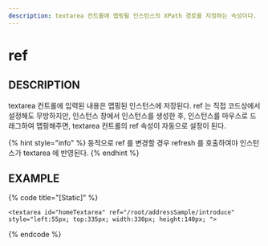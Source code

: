 ```yaml
---
description: textarea 컨트롤에 맵핑될 인스턴스의 XPath 경로를 지정하는 속성이다.
---
```


# ref

## DESCRIPTION

textarea 컨트롤에 입력된 내용은 맵핑된 인스턴스에 저장된다. ref 는 직접 코드상에서 설정해도 무방하지만, 인스턴스 창에서 인스턴스를 생성한 후, 인스턴스를 마우스로 드래그하여 맵핑해주면, textarea 컨트롤의 ref 속성이 자동으로 설정이 된다.

{% hint style="info" %}
동적으로 ref 를 변경할 경우 refresh 를 호출하여야 인스턴스가 textarea 에 반영된다.
{% endhint %}

## EXAMPLE

{% code title="\[Static\]" %}
```markup
<textarea id="homeTextarea" ref="/root/addressSample/introduce" style="left:55px; top:335px; width:330px; height:140px; ">
```
{% endcode %}

